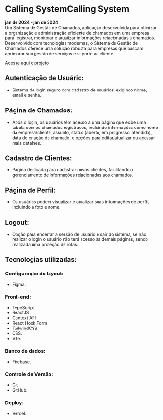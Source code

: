 # Calling SystemCalling System
**jan de 2024 - jan de 2024** <br>
Um Sistema de Gestão de Chamados, aplicação desenvolvida para otimizar a organização e administração eficiente de chamados em uma empresa para registrar, monitorar e atualizar informações relacionadas a chamados.
Desenvolvido com tecnologias modernas, o Sistema de Gestão de Chamados oferece uma solução robusta para empresas que buscam aprimorar sua gestão de serviços e suporte ao cliente.

[Acesse aqui o projeto](https://calling-systems-firebase-app.vercel.app/)

## Autenticação de Usuário: 
- Sistema de login seguro com cadastro de usuários, exigindo nome, email e senha.

## Página de Chamados: 
- Após o login, os usuários têm acesso a uma página que exibe uma tabela com os chamados registrados, incluindo informações como nome da empresa/cliente, assunto, status (aberto, em progresso, atendido), data de criação do chamado, e opções para editar/atualizar ou acessar mais detalhes.

## Cadastro de Clientes: 
- Página dedicada para cadastrar novos clientes, facilitando o gerenciamento de informações relacionadas aos chamados.

## Página de Perfil: 
- Os usuários podem visualizar e atualizar suas informações de perfil, incluindo a foto e nome.

## Logout: 
- Opção para encerrar a sessão de usuário e sair do sistema, se não realizar o login o usuário não terá acesso às demais páginas, sendo realizada uma proteção de rotas.

## Tecnologias utilizadas:

### Configuração do layout: 
- Figma.

### Front-end:
- TypeScript
- ReactJS
- Context API
- React Hook Form
- TailwindCSS
- CSS.
- Vite.

### Banco de dados:
- Firebase.

### Controle de Versão: 
- Git
- GitHub.

### Deploy:
- Vercel.
